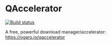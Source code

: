 QAccelerator
============

[![Build status](https://ci.appveyor.com/api/projects/status/upr2hnb7myfqlub5?svg=true)](https://ci.appveyor.com/project/demonchild2112/qaccelerator)

A free, powerful download manager/accelerator: https://ogaro.io/qaccelerator
